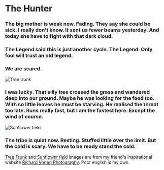 # The Hunter

### The big mother is weak now. Fading. They say she could be sick. I really don't know. It sent us fewer beams yesterday. And today she have to fight with that dark cloud.

### The Legend said this is just another cycle. The Legend. Only fool will trust an old legend.

### We are scared.

![Tree trunk](https://www.richard-vanek.eu/wp-content/uploads/2016/10/2016-10-08-4773-e.web_.jpg)

### I was lucky. That silly tree crossed the grass and wandered deep into our ground. Maybe he was looking for the food too. With so little leaves he must be starving. He realised the threat too late. Runs really fast, but I am the fastest here. Except the wind of course. 

![Sunflower field](https://www.richard-vanek.eu/wp-content/uploads/2016/10/2016-10-08-4816-e.web_.jpg)

### The tribe is quiet now. Resting. Stuffed little over the limit. But the cold is scary. We have to be ready stand the cold.


[Tree Trunk](https://www.richard-vanek.eu/2016/10/12/tree-trunk/) and [Sunflower field](https://www.richard-vanek.eu/2016/10/15/sunflower-field/) images are from my friend's inspirational website [Richard Vaned Photography](https://www.richard-vanek.eu/). Poor english is my own.
